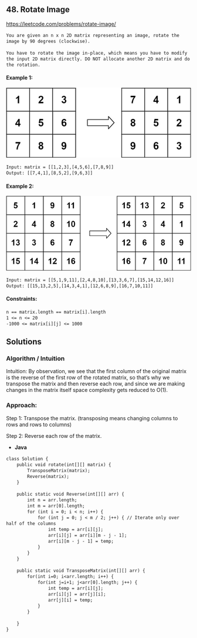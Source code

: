 ## 48. Rotate Image


https://leetcode.com/problems/rotate-image/


```
You are given an n x n 2D matrix representing an image, rotate the image by 90 degrees (clockwise).

You have to rotate the image in-place, which means you have to modify the input 2D matrix directly. DO NOT allocate another 2D matrix and do the rotation.
```

#### Example 1:
![alt text](image.png)
```
Input: matrix = [[1,2,3],[4,5,6],[7,8,9]]
Output: [[7,4,1],[8,5,2],[9,6,3]]

```

#### Example 2:
![alt text](image-1.png)
```
Input: matrix = [[5,1,9,11],[2,4,8,10],[13,3,6,7],[15,14,12,16]]
Output: [[15,13,2,5],[14,3,4,1],[12,6,8,9],[16,7,10,11]]
```

#### Constraints:
```
n == matrix.length == matrix[i].length
1 <= n <= 20
-1000 <= matrix[i][j] <= 1000
```

## Solutions
### Algorithm / Intuition
Intuition: By observation, we see that the first column of the original matrix is the reverse of the first row of the rotated matrix, so that’s why we transpose the matrix and then reverse each row, and since we are making changes in the matrix itself space complexity gets reduced to O(1).
### Approach:

Step 1: Transpose the matrix. (transposing means changing columns to rows and rows to columns)

Step 2: Reverse each row of the matrix.
* **Java**

```
class Solution {
    public void rotate(int[][] matrix) {
		TransposeMatrix(matrix);
        Reverse(matrix);
    }

    public static void Reverse(int[][] arr) {
	    int n = arr.length;
	    int m = arr[0].length;
	    for (int i = 0; i < n; i++) {
	        for (int j = 0; j < m / 2; j++) { // Iterate only over half of the columns
	            int temp = arr[i][j];
	            arr[i][j] = arr[i][m - j - 1];
	            arr[i][m - j - 1] = temp;
	        }
	    }
	}
	
	public static void TransposeMatrix(int[][] arr) {
		for(int i=0; i<arr.length; i++) {
			for(int j=i+1; j<arr[0].length; j++) {
				int temp = arr[i][j];
				arr[i][j] = arr[j][i];
				arr[j][i] = temp;
			}
		}
		
	}
}


```